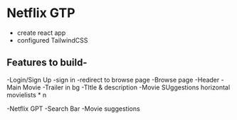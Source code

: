 # Netflix GTP

- create react app
- configured TailwindCSS

## Features to build-

-Login/Sign Up
-sign in
-redirect to browse page
-Browse page
-Header
-Main Movie
-Trailer in bg
-TItle & description
-Movie SUggestions
horizontal movielists \* n

-Netflix GPT
-Search Bar
-Movie suggestions
